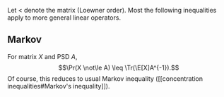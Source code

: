 
Let $<$ denote the matrix (Loewner order). Most the following inequalities apply to more general linear operators. 
## Markov 

For matrix $X$ and PSD $A$, 
$$\Pr(X \not\le A) \leq \Tr(\E[X]A^{-1}).$$
Of course, this reduces to usual  Markov inequality ([[concentration inequalities#Markov's inequality]]).  


